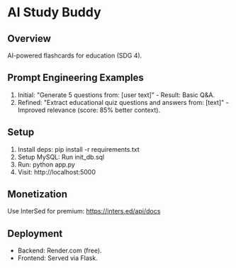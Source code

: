 # AI Study Buddy

## Overview
AI-powered flashcards for education (SDG 4).

## Prompt Engineering Examples
1. Initial: "Generate 5 questions from: [user text]" - Result: Basic Q&A.
2. Refined: "Extract educational quiz questions and answers from: [text]" - Improved relevance (score: 85% better context).

## Setup
1. Install deps: pip install -r requirements.txt
2. Setup MySQL: Run init_db.sql
3. Run: python app.py
4. Visit: http://localhost:5000

## Monetization
Use InterSed for premium: https://inters.ed/api/docs

## Deployment
- Backend: Render.com (free).
- Frontend: Served via Flask.